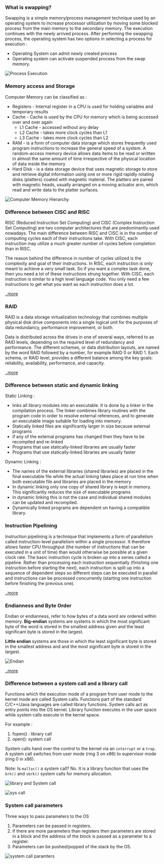 ### What is swapping? 

Swapping is a simple memory/process management technique used by an 
operating system to increase processor utilization by moving some blocked process from the main 
memory to the secondary memory. The execution continues with the newly arrived process. 
After performing the swapping process, the operating system has two options in selecting a process for execution :
 * Operating System can admit newly created process
 * Operating system can activate suspended process from the swap memory.
 
 ![Process Execution](http://blog.sudobits.com/wp-content/uploads/2010/08/swapping.png)

### Memory access and Storage

Computer Memory can be classified as :
 * Registers - Internal register in a CPU is used for holding variables and temporary results
 * Cache - Cache is used by the CPU for memory which is being accessed over and over again
    * L1 Cache - accessed without any delay
    * L2 Cache - takes more clock cycles than L1
    * L3 Cache - takes more clock cycles than L2
 * RAM - is a form of computer data storage which stores frequently used program instructions to 
 increase the general speed of a system. A random-access memory device allows data items to be read 
 or written in almost the same amount of time irrespective of the physical location of data inside the memory
 * Hard Disk - is a data storage device that uses magnetic storage to store and retrieve digital 
 information using one or more rigid rapidly rotating disks (platters) coated with magnetic material. 
 The platters are paired with magnetic heads, usually arranged on a moving actuator arm, which read 
 and write data to the platter surfaces.

![Computer Memory Hierarchy](https://i2.wp.com/moreprocess.com/wp-content/images/devices/Computer%20memory%20hierarchy%20Internal%20register,%20cache,%20RAM,%20hard%20disk,%20magnetic%20tape.jpg?zoom=2&resize=444%2C418')

### Difference between CISC and RISC

RISC (Reduced Instruction Set Computing) and CISC (Complex Instruction Set Computing) are two 
computer architectures that are predominantly used nowadays. The main difference between RISC and 
CISC is in the number of computing cycles each of their instructions take. With CISC, each instruction 
may utilize a much greater number of cycles before completion than in RISC.

The reason behind the difference in number of cycles utilized is the complexity and goal of their 
instructions. In RISC, each instruction is only meant to achieve a very small task. So if you want 
a complex task done, then you need a lot of these instructions strung together. With CISC, each 
instruction is similar to a high level language code. You only need a few instructions to get what 
you want as each instruction does a lot.

[..more](http://www.differencebetween.net/technology/protocols-formats/difference-between-risc-and-cisc/)

### RAID

RAID is a data storage virtualization technology that combines multiple physical disk drive 
components into a single logical unit for the purposes of data redundancy, performance improvement, 
or both.

Data is distributed across the drives in one of several ways, referred to as RAID levels, depending 
on the required level of redundancy and performance. The different schemes, or data distribution 
layouts, are named by the word RAID followed by a number, for example RAID 0 or RAID 1. Each schema, 
or RAID level, provides a different balance among the key goals: reliability, availability, performance, and capacity.

[..more](https://en.wikipedia.org/wiki/RAID)

### Difference between static and dynamic linking

Static Linking : 
* links all library modules into an executable. It is done by a linker in the 
compilation process. The linker combines library routines with the program code in order to resolve 
external references, and to generate an executable image suitable for loading into 
memory.
* Statically linked files are significantly larger in size because external programs
* if any of the external programs has changed then they have to be recompiled and re-linked
* Programs that use statically-linked libraries are usually faster
* Programs that use statically-linked libraries are usually faster

Dynamic Linking :
* The names of the external libraries (shared libraries) are placed in the final executable file 
while the actual linking takes place at run time when both executable file and libraries are placed 
in the memory
* In dynamic linking only one copy of shared library is kept in memory. 
This significantly reduces the size of executable programs
* In dynamic linking this is not the case and individual shared modules can be updated 
and recompiled.
* Dynamically linked programs are dependent on having a compatible library.

### Instruction Pipelining

Instruction pipelining is a technique that implements a form of parallelism called instruction-level 
parallelism within a single processor. It therefore allows faster CPU throughput 
(the number of instructions that can be executed in a unit of time) than would otherwise be possible 
at a given clock rate. The basic instruction cycle is broken up into a series called a pipeline. 
Rather than processing each instruction sequentially (finishing one instruction before starting 
the next), each instruction is split up into a sequence of dependent steps so different steps can
be executed in parallel and instructions can be processed concurrently (starting one instruction
before finishing the previous one).

[..more](https://en.wikipedia.org/wiki/Instruction_pipelining)

### Endianness and Byte Order

Endian or endianness, refer to how bytes of a data word are ordered within memory. **Big-endian** 
systems 
are systems in which the most significant byte of the word is stored in the smallest address given 
and the least significant byte is stored in the largest. 

**Little endian** systems are those in 
which the least significant byte is stored in the smallest address and and the most significant
byte is stored in the largest.

![Endian](https://www.anintegratedworld.com/wp-content/uploads/2016/02/Screen-Shot-2016-02-12-at-11.25.44-AM.png)

[..more](https://en.wikipedia.org/wiki/Endianness)

### Difference between a system call and a library call

Functions which the execution mode of a program from user mode to the kernel mode are called 
System calls. Functions part of the standard C/C++/Java languages are called library functions. 
System calls act as entry points into the OS kernel. Library function executes in the user space 
while system calls execute in the kernel space. 

For example : 
1. fopen() : library call
2. open(): system call

System calls hand over the control to the kernel via an `interrupt` or a `trap`. A system call 
switches from user mode (ring 3 on x86) to supervisor mode (ring 0 in x86). 

Note: Is `malloc()` a system call? 
No. It is a library function that uses the `brk()` and `sbrk()` system calls for memory allocation. 

![library and System call](https://i.stack.imgur.com/BZ4bE.png)

![sys call](http://faculty.salina.k-state.edu/tim/ossg/_images/sys_call.png)

### System call parameters

Three ways to pass parameters to the OS

1. Parameters can be passed in registers.
2. If there are more parameters than registers then parameters are stored in a block and the 
address of the block is passed as a parameter to a register.
3. Parameters can be pushed/popped of the stack by the OS.

![system call paramters](http://faculty.salina.k-state.edu/tim/ossg/_images/sys_call_param.png)